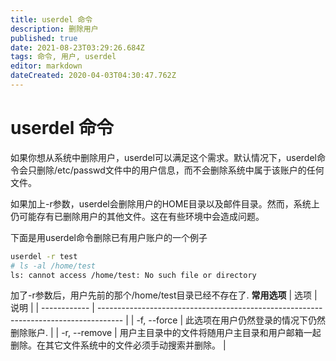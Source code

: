 ```yaml
---
title: userdel 命令
description: 删除用户
published: true
date: 2021-08-23T03:29:26.684Z
tags: 命令, 用户, userdel
editor: markdown
dateCreated: 2020-04-03T04:30:47.762Z
---
```


# userdel 命令
如果你想从系统中删除用户，userdel可以满足这个需求。默认情况下，userdel命令会只删除/etc/passwd文件中的用户信息，而不会删除系统中属于该账户的任何文件。

如果加上-r参数，userdel会删除用户的HOME目录以及邮件目录。然而，系统上仍可能存有已删除用户的其他文件。这在有些环境中会造成问题。

下面是用userdel命令删除已有用户账户的一个例子
```bash
userdel -r test
# ls -al /home/test
ls: cannot access /home/test: No such file or directory
```
加了-r参数后，用户先前的那个/home/test目录已经不存在了.
**常用选项**
|     选项     |                                         说明                                         |
| ------------ | ------------------------------------------------------------------------------------ |
| -f, --force  | 此选项在用户仍然登录的情况下仍然删除账户.                                                |
| -r, --remove | 用户主目录中的文件将随用户主目录和用户邮箱一起删除。在其它文件系统中的文件必须手动搜索并删除。 |
